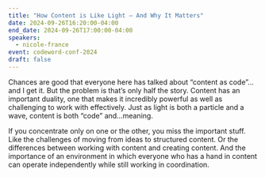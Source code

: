 ```yaml
---
title: "How Content is Like Light — And Why It Matters"
date: 2024-09-26T16:20:00-04:00
end_date: 2024-09-26T17:00:00-04:00
speakers:
  - nicole-france
event: codeword-conf-2024
draft: false
---
```


Chances are good that everyone here has talked about “content as code”…and I get it. But the problem is that’s only half the story. Content has an important duality, one that makes it incredibly powerful as well as challenging to work with effectively. Just as light is both a particle and a wave, content is both “code” and…meaning.

If you concentrate only on one or the other, you miss the important stuff. Like the challenges of moving from ideas to structured content. Or the differences between working with content and creating content. And the importance of an environment in which everyone who has a hand in content can operate independently while still working in coordination.
